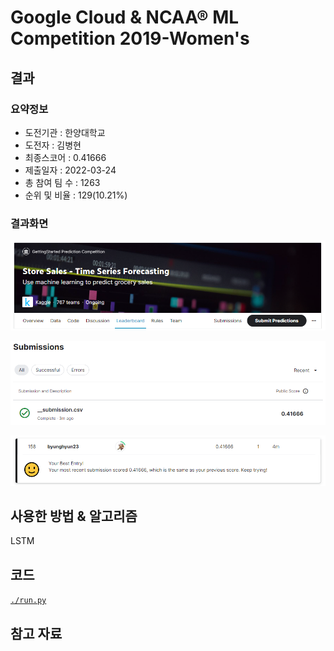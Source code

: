 # Google Cloud & NCAA® ML Competition 2019-Women's

## 결과

### 요약정보

- 도전기관 : 한양대학교
- 도전자 : 김병현
- 최종스코어 : 0.41666
- 제출일자 : 2022-03-24
- 총 참여 팀 수 : 1263
- 순위 및 비율 : 129(10.21%)

### 결과화면

![title](./img/title.png)

![score](./img/score.png)

![leaderboard](./img/leaderboard.png)

## 사용한 방법 & 알고리즘

LSTM

## 코드

[`./run.py`](./run.py)

## 참고 자료

